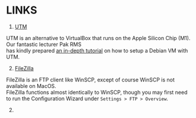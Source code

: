 # LINKS

1. [UTM](https://mac.getutm.app/)<br>

UTM is an alternative to VirtualBox that runs on the Apple Silicon Chip (M1). Our fantastic lecturer Pak RMS <br>
has kindly prepared [an in-depth tutorial](https://doit.vlsm.org/009.html) on how to setup a Debian VM with UTM.

2. [FileZilla](https://filezilla-project.org/)<br>

FileZilla is an FTP client like WinSCP, except of course WinSCP is not available on MacOS. <br> FileZilla functions 
almost identically to WinSCP, though you may first need to run the Configuration Wizard under `Settings > FTP > Overview`.

2. 
